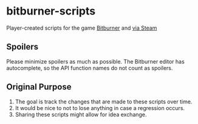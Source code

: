 # bitburner-scripts
Player-created scripts for the game [Bitburner](https://github.com/danielyxie/bitburner) and [via Steam](https://store.steampowered.com/app/1812820/Bitburner/)

## Spoilers
Please minimize spoilers as much as possible. The Bitburner editor has autocomplete, so the API function names do not count as spoilers.

## Original Purpose
1. The goal is track the changes that are made to these scripts over time.
2. It would be nice to not to lose anything in case a regression occurs.
3. Sharing these scripts might allow for idea exchange.
